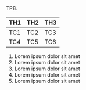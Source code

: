 TP6.

| TH1 | TH2 | TH3 |
|-----|-----|-----|
| TC1 | TC2 | TC3 |
| TC4 | TC5 | TC6

1. Lorem ipsum dolor sit amet
2. Lorem ipsum dolor sit amet
3. Lorem ipsum dolor sit amet
4. Lorem ipsum dolor sit amet
5. Lorem ipsum dolor sit amet
